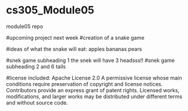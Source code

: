 # cs305_Module05
module05 repo

#upcoming project next week
#creation of a snake game

#ideas of what the snake will eat:
apples
bananas
pears

#snek game subheading 1
the snek will have 3 headsss!!
#snek game subheading 2
and 6 tails


#license included: Apache License 2.0
A permissive license whose main conditions require preservation of copyright and license notices. Contributors provide an express grant of patent rights. Licensed works, modifications, and larger works may be distributed under different terms and without source code.
